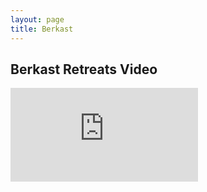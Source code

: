 ```yaml
---
layout: page
title: Berkast
---
```



## Berkast Retreats Video

<div class="youtubeWrap">
    <iframe src="https://www.youtube.com/embed/wb8vTMOmSHQ" title="YouTube video player" frameborder="0" allow="accelerometer; autoplay; clipboard-write; encrypted-media; gyroscope; picture-in-picture" allowfullscreen></iframe>
</div>
